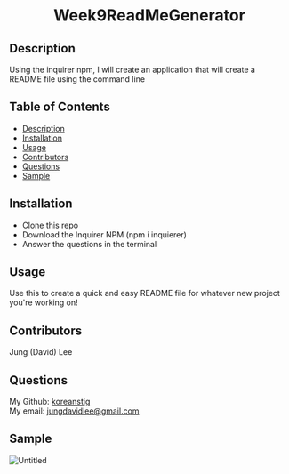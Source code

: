 <h1 align="center">Week9ReadMeGenerator</h1>

## Description
Using the inquirer npm, I will create an application that will create a README file using the command line

## Table of Contents
- [Description](#description)
- [Installation](#installation)
- [Usage](#usage)
- [Contributors](#contributors)
- [Questions](#questions)
- [Sample](#sample)

## Installation
- Clone this repo
- Download the Inquirer NPM (npm i inquierer)
- Answer the questions in the terminal

## Usage
Use this to create a quick and easy README file for whatever new project you're working on!

## Contributors
Jung (David) Lee

## Questions
My Github: [koreanstig](https://github.com/koreanstig)<br />
My email: jungdavidlee@gmail.com<br />

## Sample
![Untitled](https://user-images.githubusercontent.com/69485203/109054075-4cc1bc80-7692-11eb-8b59-7888aa557f98.png)
